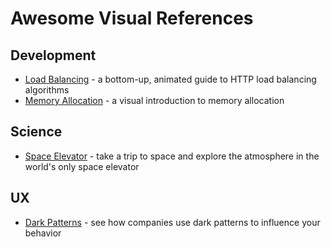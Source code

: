 # Awesome Visual References

## Development

- [Load Balancing](https://samwho.dev/load-balancing/) - a bottom-up, animated guide to HTTP load balancing algorithms
- [Memory Allocation](https://samwho.dev/memory-allocation/) - a visual introduction to memory allocation

## Science

- [Space Elevator](https://neal.fun/space-elevator/) - take a trip to space and explore the atmosphere in the world's only space elevator

## UX

- [Dark Patterns](https://neal.fun/dark-patterns/) - see how companies use dark patterns to influence your behavior
